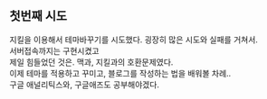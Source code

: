 <h2>첫번째 시도</h2>
지킬을 이용해서 테마바꾸기를 시도했다. 
굉장히 많은 시도와 실패를 거쳐서.<br/>
서버접속까지는 구현시켰고<br/>
제일 힘들었던 것은. 맥과, 지킬과의 호환문제였다. <br/>
이제 테마를 적용하고 꾸미고, 블로그를 작성하는 법을 배워볼 차례.. <br/>
구글 애널리틱스와, 구글애즈도 공부해야겠다. 
